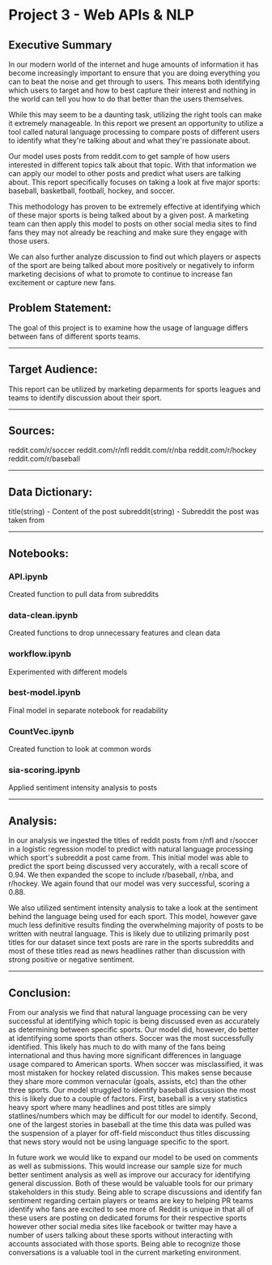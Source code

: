 # Project 3 - Web APIs & NLP

## Executive Summary
In our modern world of the internet and huge amounts of information it has become increasingly important to ensure that you are doing everything you can to beat the noise and get through to users. This means both identifying which users to target and how to best capture their interest and nothing in the world can tell you how to do that better than the users themselves. 

While this may seem to be a daunting task, utilizing the right tools can make it extremely manageable. In this report we present an opportunity to utilize a tool called natural language processing to compare posts of different users to identify what they're talking about and what they're passionate about. 

Our model uses posts from reddit.com to get sample of how users interested in different topics talk about that topic. With that information we can apply our model to other posts and predict what users are talking about. This report specifically focuses on taking a look at five major sports: baseball, basketball, football, hockey, and soccer. 

This methodology has proven to be extremely effective at identifying which of these major sports is being talked about by a given post. A marketing team can then apply this model to posts on other social media sites to find fans they may not already be reaching and make sure they engage with those users.

We can also further analyze discussion to find out which players or aspects of the sport are being talked about more positively or negatively to inform marketing decisions of what to promote to continue to increase fan excitement or capture new fans.


## Problem Statement:
The goal of this project is to examine how the usage of language differs between fans of different sports teams.

---
## Target Audience:
This report can be utilized by marketing deparments for sports leagues and teams to identify discussion about their sport.

---
## Sources:
reddit.com/r/soccer
reddit.com/r/nfl
reddit.com/r/nba
reddit.com/r/hockey
reddit.com/r/baseball


---
## Data Dictionary:
title(string) - Content of the post
subreddit(string) - Subreddit the post was taken from

---
## Notebooks:
### API.ipynb
Created function to pull data from subreddits

### data-clean.ipynb
Created functions to drop unnecessary features and clean data

### workflow.ipynb
Experimented with different models

### best-model.ipynb
Final model in separate notebook for readability

### CountVec.ipynb
Created function to look at common words

### sia-scoring.ipynb
Applied sentiment intensity analysis to posts

---
## Analysis:
In our analysis we ingested the titles of reddit posts from r/nfl and r/soccer in a logistic regression model to predict with natural language processing which sport's subreddit a post came from. This initial model was able to predict the sport being discussed very accurately, with a recall score of 0.94. We then expanded the scope to include r/baseball, r/nba, and r/hockey. We again found that our model was very successful, scoring a 0.88. 

We also utilized sentiment intensity analysis to take a look at the sentiment behind the language being used for each sport. This model, however gave much less definitive results finding the overwhelming majority of posts to be written with neutral language. This is likely due to utilizing primarily post titles for our dataset since text posts are rare in the sports subreddits and most of these titles read as news headlines rather than discussion with strong positive or negative sentiment. 

---
## Conclusion:
From our analysis we find that natural language processing can be very successful at identifying which topic is being discussed even as accurately as determining between specific sports. Our model did, however, do better at identifying some sports than others. Soccer was the most successfully identified. This likely has much to do with many of the fans being international and thus having more significant differences in language usage compared to American sports. When soccer was misclassified, it was most mistaken for hockey related discussion. This makes sense because they share more common vernacular (goals, assists, etc) than the other three sports. Our model struggled to identify baseball discussion the most this is likely due to a couple of factors. First, baseball is a very statistics heavy sport where many headlines and post titles are simply statlines/numbers which may be difficult for our model to identify. Second, one of the largest stories in baseball at the time this data was pulled was the suspension of a player for off-field misconduct thus titles discussing that news story would not be using language specific to the sport.

In future work we would like to expand our model to be used on comments as well as submissions. This would increase our sample size for much better sentiment analysis as well as improve our accuracy for identifying general discussion. Both of these would be valuable tools for our primary stakeholders in this study. Being able to scrape discussions and identify fan sentiment regarding certain players or teams are key to helping PR teams identify who fans are excited to see more of. Reddit is unique in that all of these users are posting on dedicated forums for their respective sports however other social media sites like facebook or twitter may have a number of users talking about these sports without interacting with accounts associated with those sports. Being able to recognize those conversations is a valuable tool in the current marketing environment.